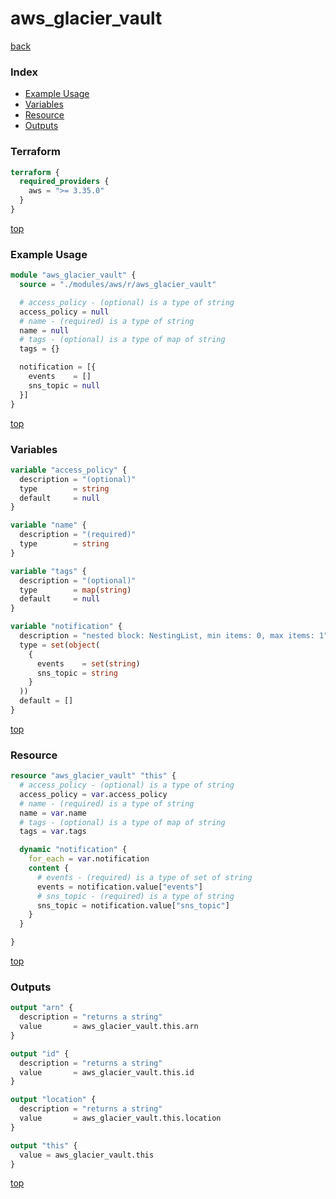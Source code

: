 # aws_glacier_vault

[back](../aws.md)

### Index

- [Example Usage](#example-usage)
- [Variables](#variables)
- [Resource](#resource)
- [Outputs](#outputs)

### Terraform

```terraform
terraform {
  required_providers {
    aws = ">= 3.35.0"
  }
}
```

[top](#index)

### Example Usage

```terraform
module "aws_glacier_vault" {
  source = "./modules/aws/r/aws_glacier_vault"

  # access_policy - (optional) is a type of string
  access_policy = null
  # name - (required) is a type of string
  name = null
  # tags - (optional) is a type of map of string
  tags = {}

  notification = [{
    events    = []
    sns_topic = null
  }]
}
```

[top](#index)

### Variables

```terraform
variable "access_policy" {
  description = "(optional)"
  type        = string
  default     = null
}

variable "name" {
  description = "(required)"
  type        = string
}

variable "tags" {
  description = "(optional)"
  type        = map(string)
  default     = null
}

variable "notification" {
  description = "nested block: NestingList, min items: 0, max items: 1"
  type = set(object(
    {
      events    = set(string)
      sns_topic = string
    }
  ))
  default = []
}
```

[top](#index)

### Resource

```terraform
resource "aws_glacier_vault" "this" {
  # access_policy - (optional) is a type of string
  access_policy = var.access_policy
  # name - (required) is a type of string
  name = var.name
  # tags - (optional) is a type of map of string
  tags = var.tags

  dynamic "notification" {
    for_each = var.notification
    content {
      # events - (required) is a type of set of string
      events = notification.value["events"]
      # sns_topic - (required) is a type of string
      sns_topic = notification.value["sns_topic"]
    }
  }

}
```

[top](#index)

### Outputs

```terraform
output "arn" {
  description = "returns a string"
  value       = aws_glacier_vault.this.arn
}

output "id" {
  description = "returns a string"
  value       = aws_glacier_vault.this.id
}

output "location" {
  description = "returns a string"
  value       = aws_glacier_vault.this.location
}

output "this" {
  value = aws_glacier_vault.this
}
```

[top](#index)